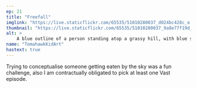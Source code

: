 ```yaml
---
ep: 21
title: "Freefall"
imglink: "https://live.staticflickr.com/65535/51010280037_d024bc428c_o.jpg"
thumbnail: "https://live.staticflickr.com/65535/51010280037_9a8e77f19d_q.jpg"
alt: >
    A blue outline of a person standing atop a grassy hill, with blue swirls in the sky surrounding them representing them getting eaten by the sky. &quot;Enjoy sky blue&quot; is written above this in bold letters.
name: "TomahawkKidArt"
hastext: true
---
```

Trying to conceptualise someone getting eaten by the sky was a fun challenge, also I am contractually obligated to pick at least one Vast episode.